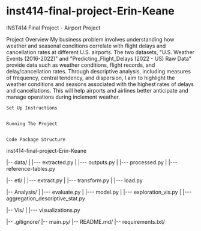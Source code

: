 # inst414-final-project-Erin-Keane
INST414 Final Project - Airport Project 

Project Overview 
My business problem involves understanding how weather and seasonal conditions correlate with flight delays and cancellation rates at different U.S. airports.
The two datasets, "U.S. Weather Events (2016-2022)" and "Predicting_Flight_Delays (2022 - US) Raw Data" provide data such as weather conditions, flight records, and delay/cancellation rates. Through descriptive analysis, including measures of frequency, central tendency, and dispersion, I aim to highlight the weather conditions and seasons associated with the highest rates of delays and cancellations. This will help airports and airlines better anticipate and manage operations during inclement weather.

    Set Up Instructions 


    Running The Project 


    Code Package Structure 
inst414-final-project-Erin-Keane

|-- data/
    |   |--- extracted.py
    |   |--- outputs.py 
    |   |--- processed.py
    |   |--- reference-tables.py

|-- etl/
    |   |--- extract.py
    |   |--- transform.py 
    |   |--- load.py 

|-- Analysis/
    |   |--- evaluate.py 
    |   |--- model.py 
    |   |--- exploration_vis.py 
    |   |--- aggregation_descriptive_stat.py

|-- Vis/
    |   |--- visualizations.py

|-- .gitignore/
|-- main.py/
|-- README.md/
|--  requirements.txt/

